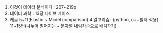 1. 이것이 데이터 분석이다 : 207~219p
2. 데이터 과학 : 13장 나이브 베이즈
3. 캐글 5~11(Elastic ~ Model comparison)
4.알고리즘 : (python, c++필터 적용) 
11~15번(나누어 떨어지는 ~ 문자열 내림차순으로 배치하기)
